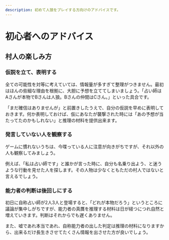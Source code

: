 ```yaml
---
description: 初めて人狼をプレイする方向けのアドバイスです。
---
```


# 初心者へのアドバイス

## 村人の楽しみ方

### 仮説を立て、表明する

全ての可能性を対等に考えていては、情報量が多すぎて整理がつきません。最初はほんの些細な理由を根拠に、大胆に予想を立ててしまいましょう。「占い師はAさんが本物でBさんは人狼。Bさんの仲間はCさん。」といった具合です。

「まだ確信はありませんが」と前置きしたうえで、自分の仮説を早めに表明しておきます。何か表明しておけば、仮にあなたが襲撃された時には「あの予想が当たってたのかもしれない」と推理の材料を提供出来ます。

### 発言していない人を観察する

ゲームに慣れないうちは、今喋っている人に注意が向きがちですが、それ以外の人も観察してみましょう。

例えば、「私は占い師です」と誰かが言った時に、自分も名乗り出よう、と迷うような行動を見せた人を探します。その人物は少なくともただの村人ではないと言えるでしょう。

### 能力者の判断は後回しにする

初日に自称占い師が2人3人と登場すると、「どれが本物だろう」というところに議論が集中しがちですが、能力者の真贋を推理する材料は日が経つにつれ自然と増えていきます。判断はそれからでも遅くありません。

また、嘘であれ本当であれ、自称能力者の出した判定は推理の材料になりますから、出来るだけ長生きさせてたくさん情報を出させた方が良いでしょう。



